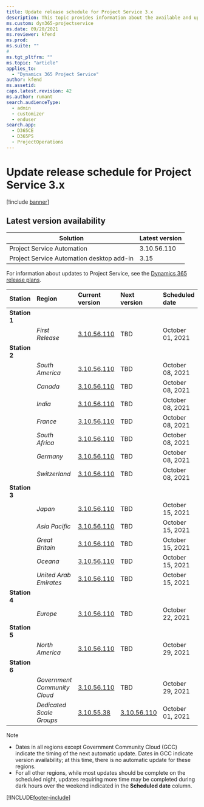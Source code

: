 ```yaml
---
title: Update release schedule for Project Service 3.x
description: This topic provides information about the available and upcoming releases of Dynamics 365 Project Service Automation.
ms.custom: dyn365-projectservice
ms.date: 09/20/2021
ms.reviewer: kfend
ms.prod:
ms.suite: ""
#
ms.tgt_pltfrm: ""
ms.topic: "article"
applies_to: 
  - "Dynamics 365 Project Service"
author: kfend
ms.assetid: 
caps.latest.revision: 42
ms.author: rumant
search.audienceType: 
  - admin
  - customizer
  - enduser
search.app: 
  - D365CE
  - D365PS
  - ProjectOperations
---
```


# Update release schedule for Project Service 3.x

[!include [banner](../includes/psa-now-project-operations.md)]

## Latest version availability

| Solution  | Latest version |
|-------|----|
| Project Service Automation    | 3.10.56.110 |
| Project Service Automation desktop add-in                | 3.15          |

For information about updates to Project Service, see the [Dynamics 365 release plans](/dynamics365/release-plans/). 

| Station  | Region | Current version | Next version |  Scheduled date
| :---   | :---   | :---   | :---   |:---   |         
|<strong>Station 1</strong> | |  |  | |
| | <i>First Release</i> | [3.10.56.110](whats-new-ur-35.md) | TBD | October 01, 2021
|<strong>Station 2</strong> | |  |  | |
| | <i>South America</i> | [3.10.56.110](whats-new-ur-35.md) | TBD | October 08, 2021
| | <i>Canada</i> | [3.10.56.110](whats-new-ur-35.md) | TBD | October 08, 2021
| | <i>India</i> | [3.10.56.110](whats-new-ur-35.md) | TBD | October 08, 2021
| | <i>France</i> | [3.10.56.110](whats-new-ur-35.md) | TBD | October 08, 2021
| | <i>South Africa</i> | [3.10.56.110](whats-new-ur-35.md) | TBD | October 08, 2021
| | <i>Germany</i> | [3.10.56.110](whats-new-ur-35.md) | TBD | October 08, 2021
| | <i>Switzerland</i> | [3.10.56.110](whats-new-ur-35.md) | TBD | October 08, 2021
|<strong>Station 3</strong> | |  |  | |
| | <i>Japan</i> | [3.10.56.110](whats-new-ur-35.md) | TBD | October 15, 2021
| | <i>Asia Pacific</i> | [3.10.56.110](whats-new-ur-35.md) | TBD | October 15, 2021
| | <i>Great Britain</i> | [3.10.56.110](whats-new-ur-35.md) | TBD | October 15, 2021
| | <i>Oceana</i> | [3.10.56.110](whats-new-ur-35.md) | TBD | October 15, 2021
| | <i>United Arab Emirates</i> | [3.10.56.110](whats-new-ur-35.md) | TBD | October 15, 2021
|<strong>Station 4</strong> | |  |  | |
| | <i>Europe</i> | [3.10.56.110](whats-new-ur-35.md) | TBD | October 22, 2021
|<strong>Station 5</strong> | |  |  | |
| | <i>North America</i> | [3.10.56.110](whats-new-ur-35.md) | TBD | October 29, 2021
|<strong>Station 6</strong> | |  |  | |
| | <i>Government Community Cloud</i> | [3.10.56.110](whats-new-ur-35.md) | TBD | October 29, 2021
| | <i>Dedicated Scale Groups</i> | [3.10.55.38](whats-new-ur-34.md) | [3.10.56.110](whats-new-ur-35.md) | October 01, 2021

>[!Note]
> - Dates in all regions except Government Community Cloud (GCC) indicate the timing of the next automatic update. Dates in GCC indicate version availability; at this time, there is no automatic update for these regions.
> - For all other regions, while most updates should be complete on the scheduled night, updates requiring more time may be completed during dark hours over the weekend indicated in the **Scheduled date** column.


[!INCLUDE[footer-include](../includes/footer-banner.md)]
